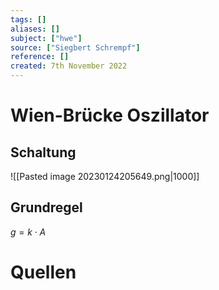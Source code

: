 ```yaml
---
tags: []
aliases: []
subject: ["hwe"]
source: ["Siegbert Schrempf"]
reference: []
created: 7th November 2022
---
```


# Wien-Brücke Oszillator

## Schaltung
![[Pasted image 20230124205649.png|1000]]
## Grundregel

 $g=k\cdot A$
# Quellen